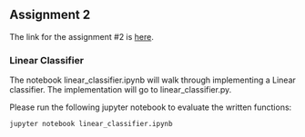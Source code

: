 ## Assignment 2
The link for the assignment #2 is [here](https://web.eecs.umich.edu/~justincj/teaching/eecs498/FA2020/assignment2.html).

### Linear Classifier
The notebook linear_classifier.ipynb will walk through implementing a Linear classifier. The implementation will go to linear_classifier.py.

Please run the following jupyter notebook to evaluate the written functions:

```bash
jupyter notebook linear_classifier.ipynb
```